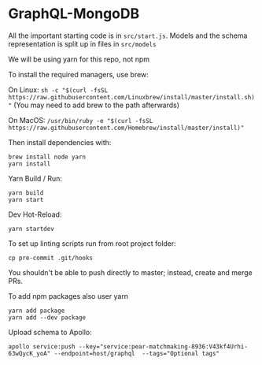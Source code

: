 # GraphQL-MongoDB

All the important starting code is in `src/start.js`.
Models and the schema representation is split up in files in `src/models`

We will be using yarn for this repo, not npm

To install the required managers, use brew:

On Linux:
`sh -c "$(curl -fsSL https://raw.githubusercontent.com/Linuxbrew/install/master/install.sh)"`
(You may need to add brew to the path afterwards)

On MacOS:
`/usr/bin/ruby -e "$(curl -fsSL https://raw.githubusercontent.com/Homebrew/install/master/install)"`

Then install dependencies with:

```
brew install node yarn
yarn install
```

Yarn Build / Run:
```
yarn build
yarn start
```

Dev Hot-Reload:
```
yarn startdev
```


To set up linting scripts run from root project folder: 
```
cp pre-commit .git/hooks
```

You shouldn't be able to push directly to master; instead, create and merge PRs.


To add npm packages also user yarn
```
yarn add package
yarn add --dev package
```

Upload schema to Apollo:
```
apollo service:push --key="service:pear-matchmaking-8936:V43kf4Urhi-63wQycK_yoA" --endpoint=host/graphql  --tags="Optional tags"
```

